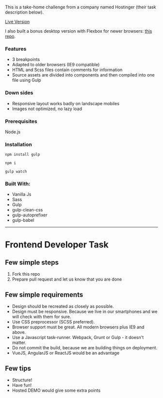 This is a take-home challenge from a company named Hostinger (their task description below).

[Live Version](https://martynas-hostinger.000webhostapp.com)

I also built a bonus desktop version with Flexbox for newer browsers: [this repo](https://github.com/mgalkus/task-frontend-flexbox).

### Features
- 3 breakpoints
- Adapted to older browsers (IE9 compatible)
- HTML and Scss files contain comments for information
- Source assets are divided into components and then compiled into one file using Gulp

### Down sides
- Responsive layout works badly on landscape mobiles
- Images not optimized, no lazy load

### Prerequisites
Node.js

### Installation
```
npm install gulp
```

```
npm i 
```

```
gulp watch
```
### Built With:
- Vanilla Js
- Sass
- Gulp
- gulp-clean-css
- gulp-autoprefixer
- gulp-babel

----

# Frontend Developer Task

## Few simple steps

1. Fork this repo
2. Prepare pull request and let us know that you are done

## Few simple requirements

- Design should be recreated as closely as possible.
- Design must be responsive. Because we live in our smartphones and we will check with them for sure.
- Use CSS preprocessor (SCSS preferred).
- Browser support must be great. All modern browsers plus IE9 and above.
- Use a Javascript task-runner. Webpack, Grunt or Gulp - it doesn't matter.
- Do not commit the build, because we are building things on deployment.
- VueJS, AngularJS or ReactJS would be an advantage

## Few tips

- Structure!
- Have fun!
- Hosted DEMO would give some extra points
